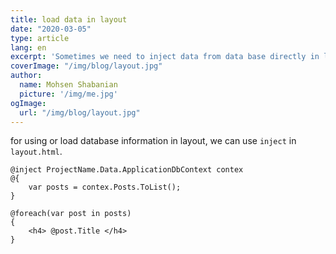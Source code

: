 ```yaml
---
title: load data in layout
date: "2020-03-05"
type: article
lang: en
excerpt: 'Sometimes we need to inject data from data base directly in layout.'
coverImage: "/img/blog/layout.jpg"
author:
  name: Mohsen Shabanian
  picture: '/img/me.jpg'
ogImage:
  url: "/img/blog/layout.jpg"
---
```


for using or load database information in layout, we can use `inject` in `layout.html`.

```cshtml
@inject ProjectName.Data.ApplicationDbContext contex
@{
    var posts = contex.Posts.ToList();
}

@foreach(var post in posts)
{
    <h4> @post.Title </h4>
}
```
